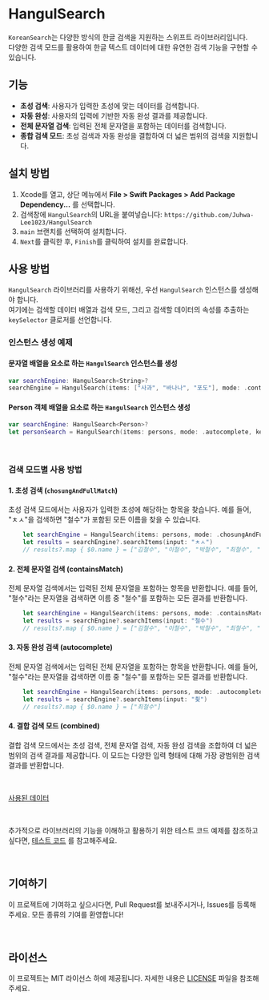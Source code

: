 # HangulSearch
 
`KoreanSearch`는 다양한 방식의 한글 검색을 지원하는 스위프트 라이브러리입니다. 
<br/>
다양한 검색 모드를 활용하여 한글 텍스트 데이터에 대한 유연한 검색 기능을 구현할 수 있습니다.


## 기능

- **초성 검색**: 사용자가 입력한 초성에 맞는 데이터를 검색합니다.
- **자동 완성**: 사용자의 입력에 기반한 자동 완성 결과를 제공합니다.
- **전체 문자열 검색**: 입력된 전체 문자열을 포함하는 데이터를 검색합니다.
- **종합 검색 모드**: 초성 검색과 자동 완성을 결합하여 더 넓은 범위의 검색을 지원합니다.


## 설치 방법


1. Xcode를 열고, 상단 메뉴에서 **File > Swift Packages > Add Package Dependency...** 를 선택합니다.
2. 검색창에 `HangulSearch`의 URL을 붙여넣습니다: `https://github.com/Juhwa-Lee1023/HangulSearch`
3. `main` 브랜치를 선택하여 설치합니다.
4. `Next`를 클릭한 후, `Finish`를 클릭하여 설치를 완료합니다.

## 사용 방법

`HangulSearch` 라이브러리를 사용하기 위해선, 우선 `HangulSearch` 인스턴스를 생성해야 합니다. 
<br/>
여기에는 검색할 데이터 배열과 검색 모드, 그리고 검색할 데이터의 속성를 추출하는 `keySelector` 클로저를 선언합니다.
<br/>

### 인스턴스 생성 예제

#### 문자열 배열을 요소로 하는 `HangulSearch` 인스턴스를 생성

```swift
var searchEngine: HangulSearch<String>?
searchEngine = HangulSearch(items: ["사과", "바나나", "포도"], mode: .containsMatch, keySelector: { $0 })
```

#### Person 객체 배열을 요소로 하는 `HangulSearch` 인스턴스 생성

```swift
var searchEngine: HangulSearch<Person>?
let personSearch = HangulSearch(items: persons, mode: .autocomplete, keySelector: { $0.name })
```
<br/>

### 검색 모드별 사용 방법

#### 1. 초성 검색 (`chosungAndFullMatch`)

초성 검색 모드에서는 사용자가 입력한 초성에 해당하는 항목을 찾습니다. 예를 들어, "ㅊㅅ"을 검색하면 "철수"가 포함된 모든 이름을 찾을 수 있습니다.

```swift
    let searchEngine = HangulSearch(items: persons, mode: .chosungAndFullMatch, keySelector: { $0 })
    let results = searchEngine?.searchItems(input: "ㅊㅅ")
    // results?.map { $0.name } = ["김철수", "이철수", "박철수", "최철수", "최성수", "최상욱", "정철수", "강철수", "초철수", "초성수", "초상욱", "윤철수", "장철수", "임철수"]
```

#### 2. 전체 문자열 검색 (containsMatch)
전체 문자열 검색에서는 입력된 전체 문자열을 포함하는 항목을 반환합니다. 예를 들어, "철수"라는 문자열을 검색하면 이름 중 "철수"를 포함하는 모든 결과를 반환합니다.

```swift
    let searchEngine = HangulSearch(items: persons, mode: .containsMatch, keySelector: { $0 })
    let results = searchEngine?.searchItems(input: "철수")
    // results?.map { $0.name } = ["김철수", "이철수", "박철수", "최철수", "정철수", "강철수", "초철수", "윤철수", "장철수", "임철수"]
```

#### 3. 자동 완성 검색 (autocomplete)
전체 문자열 검색에서는 입력된 전체 문자열을 포함하는 항목을 반환합니다. 예를 들어, "철수"라는 문자열을 검색하면 이름 중 "철수"를 포함하는 모든 결과를 반환합니다.

```swift
    let searchEngine = HangulSearch(items: persons, mode: .autocomplete, keySelector: { $0 })
    let results = searchEngine?.searchItems(input: "쵳")
    // results?.map { $0.name } = ["최철수"]
```

#### 4. 결합 검색 모드 (combined)
결합 검색 모드에서는 초성 검색, 전체 문자열 검색, 자동 완성 검색을 조합하여 더 넓은 범위의 검색 결과를 제공합니다. 이 모드는 다양한 입력 형태에 대해 가장 광범위한 검색 결과를 반환합니다.

<br/>

[사용된 데이터](https://github.com/Juhwa-Lee1023/HangulSearch/blob/main/Tests/HangulSearchTests/MockData/people.json)

<br/>

추가적으로 라이브러리의 기능을 이해하고 활용하기 위한 테스트 코드 예제를 참조하고 싶다면, [테스트 코드](https://github.com/Juhwa-Lee1023/HangulSearch/blob/main/Tests/HangulSearchTests/HangulSearchTests.swift) 를 참고해주세요.




<br/>

## 기여하기

이 프로젝트에 기여하고 싶으시다면, Pull Request를 보내주시거나, Issues를 등록해 주세요. 모든 종류의 기여를 환영합니다!

<br/>

## 라이선스

이 프로젝트는 MIT 라이선스 하에 제공됩니다. 자세한 내용은 [LICENSE](https://github.com/Juhwa-Lee1023/HangulSearch/blob/main/LICENSE) 파일을 참조해주세요.





